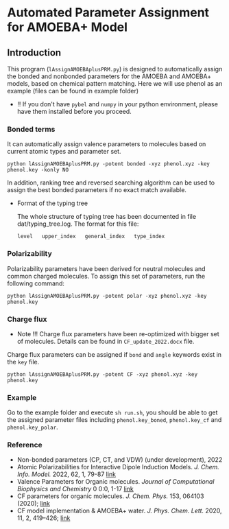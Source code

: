 # Automated Parameter Assignment for AMOEBA+ Model

## Introduction
This program (`lAssignAMOEBAplusPRM.py`) is designed to automatically assign the bonded and nonbonded parameters for the AMOEBA and AMOEBA+ models, based on chemical pattern matching. Here we will use phenol as an example (files can be found in example folder)

* !! If you don't have `pybel` and `numpy` in your python environment, please have them installed before you proceed.

### Bonded terms

It can automatically assign valence parameters to molecules based on current atomic types and parameter set. 

```shell
python lAssignAMOEBAplusPRM.py -potent bonded -xyz phenol.xyz -key phenol.key -konly NO
```
In addition, ranking tree and reversed searching algorithm can be used to assign the best bonded parameters if no exact match available.
* Format of the typing tree

  The whole structure of typing tree has been documented in file dat/typing_tree.log.
  The format for this file:
  
  `level   upper_index   general_index   type_index`
  
### Polarizability

Polarizability parameters have been derived for neutral molecules and common charged molecules. To assign this set of parameters, run the following command:

```shell
python lAssignAMOEBAplusPRM.py -potent polar -xyz phenol.xyz -key phenol.key
```

### Charge flux

* Note !!! Charge flux parameters have been re-optimized with bigger set of molecules. Details can be found in `CF_update_2022.docx` file.

Charge flux parameters can be assigned if `bond` and `angle` keywords exist in the `key` file. 

```shell
python lAssignAMOEBAplusPRM.py -potent CF -xyz phenol.xyz -key phenol.key
```

### Example

Go to the example folder and execute `sh run.sh`, you should be able to get the assigned parameter files including `phenol.key_boned`, `phenol.key_cf` and `phenol.key_polar`.

### Reference
* Non-bonded parameters (CP, CT, and VDW) (under development), 2022
* Atomic Polarizabilities for Interactive Dipole Induction Models. _J. Chem. Info. Model._ 2022, 62, 1, 79-87 [link](https://doi.org/10.1021/acs.jcim.1c01307)
* Valence Parameters for Organic molecules. _Journal of Computational Biophysics and Chemistry_ 0 0:0, 1-17 [link](https://doi.org/10.1142/S2737416521420047)
* CF parameters for organic molecules. _J. Chem. Phys._ 153, 064103 (2020); [link](https://doi.org/10.1063/5.0016376)
* CF model implementation & AMOEBA+ water. _J. Phys. Chem. Lett._ 2020, 11, 2, 419–426; [link](https://doi.org/10.1021/acs.jpclett.9b03489)
